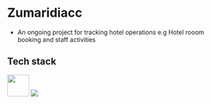 # Zumaridiacc
- An ongoing project for tracking hotel operations e.g Hotel rooom booking and staff activities

## Tech stack
<p>
 <img height="50" src="https://cdn.jsdelivr.net/gh/devicons/devicon/icons/laravel/laravel-plain.svg" />
 <img src="https://cdn.jsdelivr.net/gh/devicons/devicon/icons/javascript/javascript-original.svg" />         
</p>          
          

